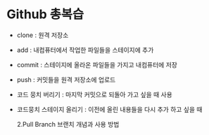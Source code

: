 # Github 총복습

- clone : 원격 저장소
- add : 내컴퓨터에서 작업한 파일들을 스테이지에 추가
- commit : 스테이지에 올라온 파일들을 가지고 내컴퓨터에 저장
- push : 커밋들을 원격 저장소에 업로드
- 코드 뭉치 버리기 : 마지막 커밋으로 되돌아 가고 싶을 때 사용
- 코드뭉치 스테이지 올리기 : 이전에 올린 내용들을 다시 추가 하고 싶을 때

  2.Pull Branch 브랜치 개념과 사용 방법
